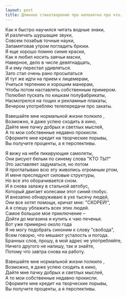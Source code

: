 ```yaml
---
layout: post
title: Длинное стихотворение про непонятно про что.
---
```


Как я быстро научился читать водные знаки,  
И различать шуршащие звуки,  
Совсем позабыв точные науки,  
Запамятовав утром погладить брюки.  
Я еще хорошо помню синие краски,  
Как я любил носить заячьи маски,  
Наверное,&nbsp;дело в числе девятнадцать,  
Я и ему перестал удивляться.  
Зато стал очень рано просыпаться  
И тут же идти на прием к лицемерам,  
Учиться терпению и хорошим манерам,  
Чтобы потом наставлять собственным примером.  
Полюбил пускать по кишкам полуфабрикаты,  
Насмотрелся на тощих и рекламные плакаты,  
Вечером употребляю телепередачи про закаты.

Взвешайте мне нормальной жизни полкило ,  
Возможно,&nbsp;я даже успею сходить в кино,  
Дайте мне пачку добрых и светлых мыслей,  
А то мои собственные недавно прокисли.  
Оформите мне кредит на творческие порывы,  
Вы получите проценты,&nbsp;а я перспективы.

Я вижу на небе пикирующие самолеты,  
Они рисуют белым по синему слова "КТО&nbsp;ТЫ?"  
Это заставляет задуматься,&nbsp;но потом  
Я проглатываю всю эту живопись огромным ртом,  
И меня преследуют силовые структуры,  
Но все это оборачивается сном.  
И я снова залажу в стальной автобус,  
Который двигает колесами этот синий глобус.  
И&nbsp;внезапно обнаруживаю в ухе тысячу людей,  
Они все хотят помощи,&nbsp;кричат мне:&nbsp;"СКОРЕЙ!",  
А я спешу ублажить всех этих людей.  
Самое большое мое приключение –  
Дойти до магазина и купить к чаю печенья.  
Вот уже примерно около года  
Я не могу подобрать синоним к слову "свобода",  
Всем говорю,&nbsp;что мешают усталость и погода.  
Бранных слов,&nbsp;прошу, в мой адрес не употребляйте,  
Ничего другого не напишу,&nbsp;так и знайте,  
Потому что завтра снова на работу.

Взвешайте мне нормальной жизни полкило ,  
Возможно,&nbsp;я даже успею сходить в кино,  
Дайте мне пачку добрых и светлых мыслей,  
А то мои собственные недавно прокисли.  
Оформите мне кредит на творческие порывы,  
Вы получите проценты,&nbsp;а я перспективы.

<!--kg-card-end: markdown-->